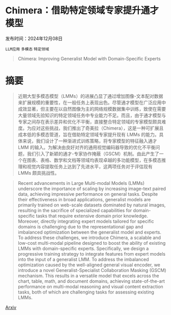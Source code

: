 # Chimera：借助特定领域专家提升通才模型

发布时间：2024年12月08日

`LLM应用` `多模态` `特定领域`

> Chimera: Improving Generalist Model with Domain-Specific Experts

# 摘要

> 近期大型多模态模型（LMMs）的进展凸显了通过增加图像-文本配对数据来扩展规模的重要性，在一般任务上表现出色。尽管通才模型在广泛应用中成效显著，但主要在以自然图像为主的网络规模数据集中训练，致使在需要大量领域先验知识的特定领域任务中专业能力不足。而且，由于通才模型与专家之间存在表示差异和优化不平衡，直接整合特定领域的专家模型颇具难度。为应对这些挑战，我们推出了奇美拉（Chimera），这是一种可扩展且成本低的多模态管道，旨在借助特定领域专家提升现有 LMMs 的能力。具体来说，我们设计了一种渐进式训练策略，将专家模型的特征融入通才 LMM 的输入。为解决由良好对齐的通用视觉编码器导致的优化不平衡问题，我们引入了新颖的通才-专家协作掩蔽（GSCM）机制。由此产生了一个在图表、表格、数学和文档等领域均表现卓越的多功能模型，在多模态推理和视觉内容提取任务上达到了先进水平，这两项任务对于评估现有 LMMs 颇具挑战性。

> Recent advancements in Large Multi-modal Models (LMMs) underscore the importance of scaling by increasing image-text paired data, achieving impressive performance on general tasks. Despite their effectiveness in broad applications, generalist models are primarily trained on web-scale datasets dominated by natural images, resulting in the sacrifice of specialized capabilities for domain-specific tasks that require extensive domain prior knowledge. Moreover, directly integrating expert models tailored for specific domains is challenging due to the representational gap and imbalanced optimization between the generalist model and experts. To address these challenges, we introduce Chimera, a scalable and low-cost multi-modal pipeline designed to boost the ability of existing LMMs with domain-specific experts. Specifically, we design a progressive training strategy to integrate features from expert models into the input of a generalist LMM. To address the imbalanced optimization caused by the well-aligned general visual encoder, we introduce a novel Generalist-Specialist Collaboration Masking (GSCM) mechanism. This results in a versatile model that excels across the chart, table, math, and document domains, achieving state-of-the-art performance on multi-modal reasoning and visual content extraction tasks, both of which are challenging tasks for assessing existing LMMs.

[Arxiv](https://arxiv.org/abs/2412.05983)